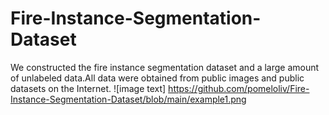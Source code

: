 # Fire-Instance-Segmentation-Dataset
We constructed the fire instance segmentation dataset and a large amount of unlabeled data.All data were obtained from public images and public datasets on the Internet.
![image text] https://github.com/pomeloliv/Fire-Instance-Segmentation-Dataset/blob/main/example1.png
